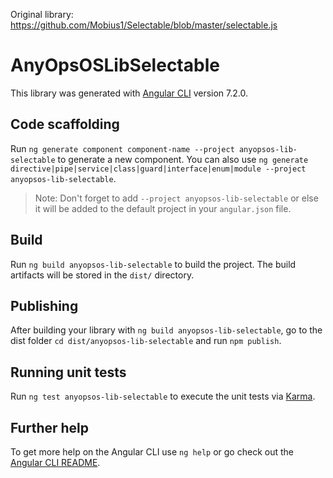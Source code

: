 Original library: https://github.com/Mobius1/Selectable/blob/master/selectable.js

# AnyOpsOSLibSelectable

This library was generated with [Angular CLI](https://github.com/angular/angular-cli) version 7.2.0.

## Code scaffolding

Run `ng generate component component-name --project anyopsos-lib-selectable` to generate a new component. You can also use `ng generate directive|pipe|service|class|guard|interface|enum|module --project anyopsos-lib-selectable`.
> Note: Don't forget to add `--project anyopsos-lib-selectable` or else it will be added to the default project in your `angular.json` file. 

## Build

Run `ng build anyopsos-lib-selectable` to build the project. The build artifacts will be stored in the `dist/` directory.

## Publishing

After building your library with `ng build anyopsos-lib-selectable`, go to the dist folder `cd dist/anyopsos-lib-selectable` and run `npm publish`.

## Running unit tests

Run `ng test anyopsos-lib-selectable` to execute the unit tests via [Karma](https://karma-runner.github.io).

## Further help

To get more help on the Angular CLI use `ng help` or go check out the [Angular CLI README](https://github.com/angular/angular-cli/blob/master/README.md).

